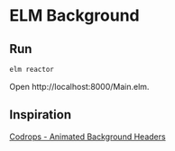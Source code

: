 # ELM Background

## Run

```bash
elm reactor
```

Open http://localhost:8000/Main.elm.

## Inspiration

[Codrops - Animated Background Headers](http://tympanus.net/Development/AnimatedHeaderBackgrounds/)
